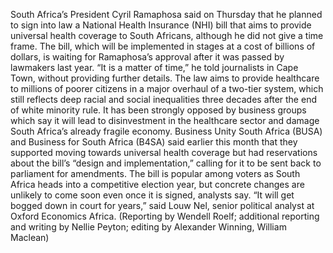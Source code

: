 South Africa’s President Cyril Ramaphosa said on Thursday that he planned to sign into law a National Health Insurance (NHI) bill that aims to provide universal health coverage to South Africans, although he did not give a time frame.
The bill, which will be implemented in stages at a cost of billions of dollars, is waiting for Ramaphosa’s approval after it was passed by lawmakers last year.
“It is a matter of time,” he told journalists in Cape Town, without providing further details.
The law aims to provide healthcare to millions of poorer citizens in a major overhaul of a two-tier system, which still reflects deep racial and social inequalities three decades after the end of white minority rule.
It has been strongly opposed by business groups which say it will lead to disinvestment in the healthcare sector and damage South Africa’s already fragile economy.
Business Unity South Africa (BUSA) and Business for South Africa (B4SA) said earlier this month that they supported moving towards universal health coverage but had reservations about the bill’s “design and implementation,” calling for it to be sent back to parliament for amendments.
The bill is popular among voters as South Africa heads into a competitive election year, but concrete changes are unlikely to come soon even once it is signed, analysts say.
“It will get bogged down in court for years,” said Louw Nel, senior political analyst at Oxford Economics Africa.
(Reporting by Wendell Roelf; additional reporting and writing by Nellie Peyton; editing by Alexander Winning, William Maclean)